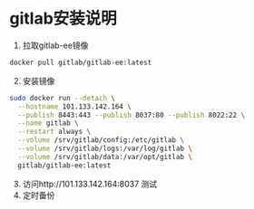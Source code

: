 # gitlab安装说明
1. 拉取gitlab-ee镜像
```bash
docker pull gitlab/gitlab-ee:latest
```
2. 安装镜像
```bash
sudo docker run --detach \
  --hostname 101.133.142.164 \
  --publish 8443:443 --publish 8037:80 --publish 8022:22 \
  --name gitlab \
  --restart always \
  --volume /srv/gitlab/config:/etc/gitlab \
  --volume /srv/gitlab/logs:/var/log/gitlab \
  --volume /srv/gitlab/data:/var/opt/gitlab \
  gitlab/gitlab-ee:latest
```
3. 访问http://101.133.142.164:8037 测试
4. 定时备份
